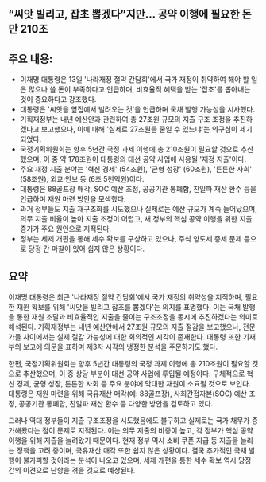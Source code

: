 ## “씨앗 빌리고, 잡초 뽑겠다”지만… 공약 이행에 필요한 돈만 210조

## 주요 내용:
*   이재명 대통령은 13일 '나라재정 절약 간담회'에서 국가 재정이 취약하여 해야 할 일은 많으나 쓸 돈이 부족하다고 언급하며, 비효율적 혜택을 받는 '잡초'를 뽑아내는 것이 중요하다고 강조했다.
*   대통령은 '씨앗을 옆집에서 빌려오는 것'을 언급하며 국채 발행 가능성을 시사했다.
*   기획재정부는 내년 예산안과 관련하여 총 27조원 규모의 지출 구조 조정을 추진하겠다고 보고했으나, 이에 대해 '실제로 27조원을 줄일 수 있느냐'는 의구심이 제기되었다.
*   국정기획위원회는 향후 5년간 국정 과제 이행에 총 210조원이 필요할 것으로 추산했으며, 이 중 약 178조원이 대통령의 대선 공약 사업에 사용될 '재정 지출'이다.
*   주요 재정 지출 분야는 '혁신 경제' (54조원), '균형 성장' (60조원), '튼튼한 사회' (58조원), 외교·안보 등 (6조 5천억원)이다.
*   대통령은 88골프장 매각, SOC 예산 조정, 공공기관 통폐합, 친일파 재산 환수 등을 언급하며 재원 마련 방안을 모색했다.
*   과거 정부들도 지출 재구조화를 시도했으나 실제로는 예산 규모가 계속 늘어났으며, 의무 지출 비율이 높아 지출 조정이 어렵고, 새 정부의 핵심 공약 이행을 위한 지출 증가가 주요 원인으로 지적된다.
*   정부는 세제 개편을 통해 세수 확보를 구상하고 있으나, 주식 양도세 증세 문제 등으로 당정 간 마찰이 있어 쉽지 않은 상황이다.

## 요약
이재명 대통령은 최근 '나라재정 절약 간담회'에서 국가 재정의 취약성을 지적하며, 필요한 재원 확보를 위해 '씨앗을 빌리고 잡초를 뽑겠다'는 의지를 표명했다. 이는 국채 발행을 통한 재원 조달과 비효율적인 지출을 줄이는 구조조정을 동시에 추진하겠다는 의미로 해석된다. 기획재정부는 내년 예산안에서 27조원 규모의 지출 절감을 보고했으나, 전문가들 사이에서는 실제 절감 가능성에 대한 회의적인 시각이 존재한다. 대통령 또한 기재부의 보고에 의문을 표하며 제3자 시각의 냉정한 분석을 주문하기도 했다.

한편, 국정기획위원회는 향후 5년간 대통령의 국정 과제 이행에 총 210조원이 필요할 것으로 추산했으며, 이 중 상당 부분이 대선 공약 사업에 투입될 예정이다. 구체적으로 혁신 경제, 균형 성장, 튼튼한 사회 등 주요 분야에 막대한 재원이 소요될 것으로 보인다. 대통령은 재원 마련을 위해 국유재산 매각(예: 88골프장), 사회간접자본(SOC) 예산 조정, 공공기관 통폐합, 친일파 재산 환수 등 다양한 방안을 검토하고 있다.

그러나 역대 정부들이 지출 구조조정을 시도했음에도 불구하고 실제로는 국가 채무가 증가해왔다는 점이 문제로 지적된다. 이는 의무 지출의 비중이 높고, 각 정부가 핵심 공약 이행을 위해 지출을 늘려왔기 때문이다. 현재 정부 역시 소비 쿠폰 지급 등 지출을 늘리는 정책을 고려 중이며, 국유재산 매각 또한 쉽지 않은 상황이다. 결국 추가적인 국채 발행이 불가피할 것이라는 분석이 나오고 있으며, 세제 개편을 통한 세수 확보 역시 당정 간의 이견으로 난항을 겪을 것으로 예상된다.